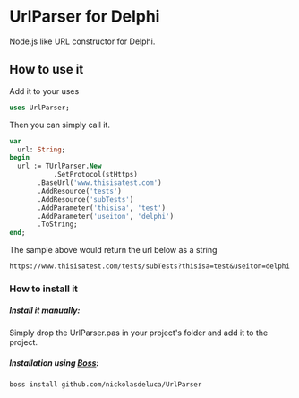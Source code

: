 # UrlParser for Delphi
 Node.js like URL constructor for Delphi.

## How to use it

Add it to your uses

```pascal
uses UrlParser;
```
Then you can simply call it.

```pascal
var
  url: String;
begin
  url := TUrlParser.New
           .SetProtocol(stHttps)
	   .BaseUrl('www.thisisatest.com')
	   .AddResource('tests')
	   .AddResource('subTests')
	   .AddParameter('thisisa', 'test')
	   .AddParameter('useiton', 'delphi')
	   .ToString;
end;
```

The sample above would return the url below as a string

`
https://www.thisisatest.com/tests/subTests?thisisa=test&useiton=delphi
`

### How to install it

##### Install it manually:

Simply drop the UrlParser.pas in your project's folder and add it to the project.

##### Installation using [**Boss**](https://github.com/HashLoad/boss):

```
boss install github.com/nickolasdeluca/UrlParser
```

